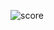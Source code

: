 ![score](https://github.com/hongrinyang/Leetcode/assets/163810145/57d3498a-8d6b-4a48-9067-76f3824e15fe)
